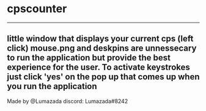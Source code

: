 # cpscounter
-----------------
little window that displays your current cps (left click)
mouse.png and deskpins are unnessecary to run the application but provide the best experience for the user.
To activate keystrokes just click 'yes' on the pop up that comes up when you run the application
-----------------
Made by @Lumazada
discord: Lumazada#8242
